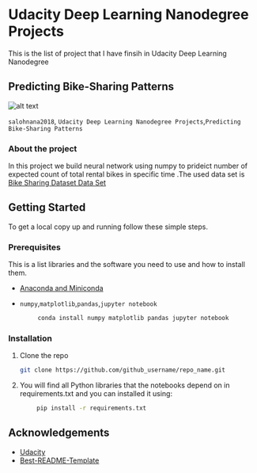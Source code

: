 # Udacity Deep Learning Nanodegree Projects

This is the list of project that I have finsih in  Udacity Deep Learning Nanodegree 

<!-- ABOUT THE PROJECT -->
## Predicting Bike-Sharing Patterns

![alt text](https://storage.googleapis.com/kaggle-competitions/kaggle/3948/media/bikes.png)



`salohnana2018`, `Udacity Deep Learning Nanodegree Projects`,`Predicting Bike-Sharing Patterns
`
### About the project 

In this project we build neural network using numpy to prideict number of expected  count of total rental bikes in specific time .The used data set is [Bike Sharing Dataset Data Set](https://archive.ics.uci.edu/ml/datasets/Bike+Sharing+Dataset)



<!-- GETTING STARTED -->
## Getting Started

To get a local copy up and running follow these simple steps.

### Prerequisites

This is a list libraries and  the software you need to use and how to install them.

  * [Anaconda and Miniconda](https://docs.anaconda.com/anaconda/install/index.html)
  
  * `numpy`,`matplotlib`,`pandas`,`jupyter notebook`
    ``` sh
         conda install numpy matplotlib pandas jupyter notebook
       ```
  

### Installation

1. Clone the repo
   ```sh
   git clone https://github.com/github_username/repo_name.git
   ```
2. You will find all Python libraries that the  notebooks depend on in requirements.txt   and you can  installed  it using:
  
 ```sh
         pip install -r requirements.txt 
   ```
         







<!-- ACKNOWLEDGEMENTS -->
## Acknowledgements

* [Udacity](https://www.udacity.com/course/deep-learning-nanodegree--nd101)
* [Best-README-Template](https://github.com/othneildrew/Best-README-Template)

